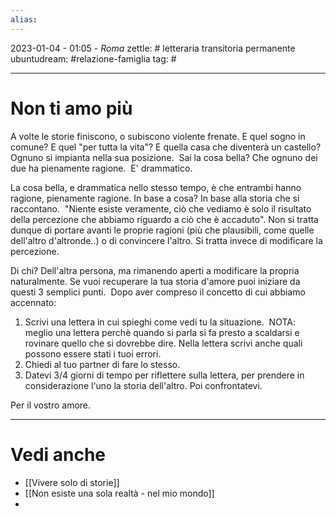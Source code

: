 ```yaml
---
alias: 
---
```

2023-01-04 - 01:05 - *Roma*
zettle: # letteraria transitoria permanente
ubuntudream: #relazione-famiglia 
tag: #

---
# Non ti amo più
A volte le storie finiscono, o subiscono violente frenate.
E quel sogno in comune? E quel "per tutta la vita"?
E quella casa che diventerà un castello? 
Ognuno si impianta nella sua posizione. 
Sai la cosa bella? Che ognuno dei due ha pienamente ragione. 
E' drammatico.

La cosa bella, e drammatica nello stesso tempo, è che entrambi hanno ragione, pienamente ragione.
In base a cosa? In base alla storia che si raccontano. 
"Niente esiste veramente, ciò che vediamo è solo il risultato della percezione che abbiamo riguardo a ciò che è accaduto".
Non si tratta dunque di portare avanti le proprie ragioni (più che plausibili, come quelle dell'altro d'altronde..) o di convincere l'altro.
Si tratta invece di modificare la percezione.

Di chi? Dell'altra persona, ma rimanendo aperti a modificare la propria naturalmente.
Se vuoi recuperare la tua storia d'amore puoi iniziare da questi 3 semplici punti. 
Dopo aver compreso il concetto di cui abbiamo accennato:
1. Scrivi una lettera in cui spieghi come vedi tu la situazione. 
   NOTA: meglio una lettera perchè quando si parla si fa presto a scaldarsi e rovinare quello che si dovrebbe dire. Nella lettera scrivi anche quali possono essere stati i tuoi errori.
2. Chiedi al tuo partner di fare lo stesso.
3. Datevi 3/4 giorni di tempo per riflettere sulla lettera, per prendere in considerazione l'uno la storia dell'altro. Poi confrontatevi.

Per il vostro amore.



---
# Vedi anche
- [[Vivere solo di storie]]
- [[Non esiste una sola realtà - nel mio mondo]]
- 
